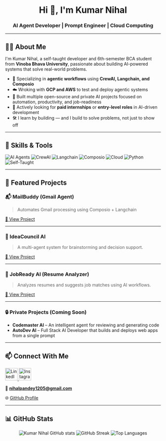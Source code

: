 <h1 align="center">Hi 👋, I'm Kumar Nihal</h1>
<h3 align="center">AI Agent Developer | Prompt Engineer | Cloud  Computing</h3>

---

## 👨‍💻 About Me

I'm Kumar Nihal, a self-taught developer and 6th-semester BCA student from **Vinoba Bhava University**, passionate about building AI-powered systems that solve real-world problems.

- 🤖 Specializing in **agentic workflows** using **CrewAI, Langchain, and Composio**
- ☁️ Wroking with **GCP and AWS** to test and deploy agentic systems
- 🚀 Built multiple open-source and private AI projects focused on automation, productivity, and job-readiness
- 🎯 Actively looking for **paid internships** or **entry-level roles** in AI-driven development
- 🛠️ I learn by building — and I build to solve problems, not just to show off

---

## 🔧 Skills & Tools

![AI Agents](https://img.shields.io/badge/AI_Agent-Developer-blue)
![CrewAI](https://img.shields.io/badge/CrewAI-Agent_Framework-purple)
![Langchain](https://img.shields.io/badge/Langchain-✅-yellow)
![Composio](https://img.shields.io/badge/Composio-Integrations-blueviolet)
![Cloud](https://img.shields.io/badge/Cloud-GCP|AWS-orange)
![Python](https://img.shields.io/badge/Python-Backend-green)
![Self-Taught](https://img.shields.io/badge/Learning-by_building-informational)

---

## 🚀 Featured Projects

### 📬 MailBuddy (Gmail Agent)
> Automates Gmail processing using Composio + Langchain

[🔗 View Project](https://github.com/KNIHAL/MailBuddy.git)

---

### 🧠 IdeaCouncil AI
> A multi-agent system for brainstorming and decision support.

[🔗 View Project](https://github.com/KNIHAL/IdeaCouncil)

---

### 📄 JobReady AI (Resume Analyzer)
> Analyzes resumes and suggests job matches using AI workflows.

[🔗 View Project](https://github.com/KNIHAL/jobready-ai)

---

### 🔒 Private Projects (Coming Soon)
- **Codemaster AI** – An intelligent agent for reviewing and generating code
- **AutoDev AI** – Full Stack AI Developer that builds and deploys web apps from a single prompt

---

## 📫 Connect With Me

<p align="left">
  <a href="https://www.linkedin.com/in/kumar-nihal-260b7a351/" target="_blank">
    <img src="https://raw.githubusercontent.com/rahuldkjain/github-profile-readme-generator/master/src/images/icons/Social/linked-in-alt.svg" alt="LinkedIn" width="40" height="40" />
  </a>
  <a &nbsp href="https://instagram.com/__nihal__pandey__" target="_blank">
    <img src="https://raw.githubusercontent.com/rahuldkjain/github-profile-readme-generator/master/src/images/icons/Social/instagram.svg" alt="Instagram" width="40" height="40" />
  </a>
</p>

📧 **nihalpandey1205@gmail.com**

🌐 [GitHub Profile](https://github.com/KNIHAL)

---

## 📊 GitHub Stats

<p align="center">
  <img src="https://github-readme-stats.vercel.app/api?username=knihal&show_icons=true&theme=default" alt="Kumar Nihal GitHub stats" />
  <img src="https://github-readme-streak-stats.herokuapp.com/?user=knihal&" alt="GitHub Streak" />
  <img src="https://github-readme-stats.vercel.app/api/top-langs?username=knihal&layout=compact" alt="Top Languages" />
</p>
